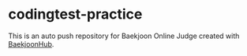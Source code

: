 # codingtest-practice
This is an auto push repository for Baekjoon Online Judge created with [BaekjoonHub](https://github.com/BaekjoonHub/BaekjoonHub).
